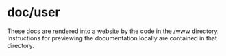 # doc/user

These docs are rendered into a website by the code in the [/www](/www)
directory. Instructions for previewing the documentation locally are contained
in that directory.
